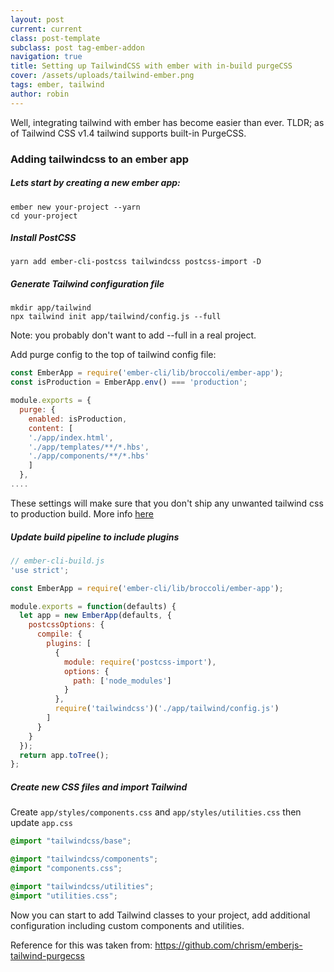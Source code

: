 ```yaml
---
layout: post
current: current
class: post-template
subclass: post tag-ember-addon
navigation: true
title: Setting up TailwindCSS with ember with in-build purgeCSS
cover: /assets/uploads/tailwind-ember.png
tags: ember, tailwind
author: robin
---
```

Well, integrating tailwind with ember has become easier than ever. TLDR; as of Tailwind CSS v1.4  tailwind supports built-in PurgeCSS.

### Adding tailwindcss to an ember app

##### Lets start by creating a new ember app:

```
ember new your-project --yarn
cd your-project
```

##### Install PostCSS

```
yarn add ember-cli-postcss tailwindcss postcss-import -D
```

##### Generate Tailwind configuration file

```
mkdir app/tailwind
npx tailwind init app/tailwind/config.js --full
```

Note: you probably don't want to add --full in a real project.

Add purge config to the top of tailwind config file:

```javascript
const EmberApp = require('ember-cli/lib/broccoli/ember-app');
const isProduction = EmberApp.env() === 'production';

module.exports = {
  purge: {
    enabled: isProduction,
    content: [
    './app/index.html',
    './app/templates/**/*.hbs',
    './app/components/**/*.hbs'
    ]
  },
....
```

These settings will make sure that you don't ship any unwanted tailwind css to production build. More info [](https://tailwindcss.com/docs/controlling-file-size/)[here](https://tailwindcss.com/docs/controlling-file-size/)

##### Update build pipeline to include plugins

```javascript
// ember-cli-build.js
'use strict';

const EmberApp = require('ember-cli/lib/broccoli/ember-app');

module.exports = function(defaults) {
  let app = new EmberApp(defaults, {
    postcssOptions: {
      compile: {
        plugins: [
          {
            module: require('postcss-import'),
            options: {
              path: ['node_modules']
            }
          },
          require('tailwindcss')('./app/tailwind/config.js')
        ]
      }
    }
  });
  return app.toTree();
};
```

##### Create new CSS files and import Tailwind
Create `app/styles/components.css` and `app/styles/utilities.css` then update `app.css`

```css
@import "tailwindcss/base";

@import "tailwindcss/components";
@import "components.css";

@import "tailwindcss/utilities";
@import "utilities.css";
```

Now you can start to add Tailwind classes to your project, add additional configuration including custom components and utilities.

Reference for this was taken from: https://github.com/chrism/emberjs-tailwind-purgecss



